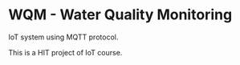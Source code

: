 # WQM - Water Quality Monitoring 
IoT system using MQTT protocol.

This is a HIT project of IoT course.
